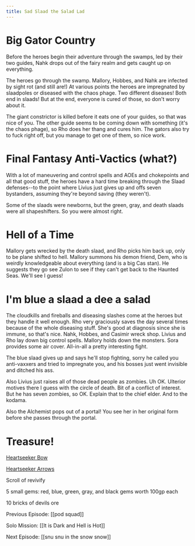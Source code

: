 ```yaml
---
title: Sad Slaad the Salad Lad
---
```

# Big Gator Country

Before the heroes begin their adventure through the swamps, led by their two guides, Nahk drops out of the fairy realm and gets caught up on everything. 

The heroes go through the swamp. Mallory, Hobbes, and Nahk are infected by sight rot (and still are!) At various points the heroes are impregnated by slaadpoles or diseased with the chaos phage. Two different diseases! Both end in slaads! But at the end, everyone is cured of those, so don't worry about it. 

The giant constrictor is killed before it eats one of your guides, so that was nice of you. The other guide seems to be coming down with something (it's the chaos phage), so Rho does her thang and cures him. The gators also try to fuck right off, but you manage to get one of them, so nice work. 

# Final Fantasy Anti-Vactics (what?)

With a lot of maneuvering and control spells and AOEs and chokepoints and all that good stuff, the heroes have a hard time breaking through the Slaad defenses--to the point where Livius just gives up and offs seven bystanders, assuming they're beyond saving (they weren't). 

Some of the slaads were newborns, but the green, gray, and death slaads were all shapeshifters. So you were almost right. 

# Hell of a Time

Mallory gets wrecked by the death slaad, and Rho picks him back up, only to be plane shifted to hell. Mallory summons his demon friend, Dem, who is weirdly knowledgeable about everything (and is a big Cas stan). He suggests they go see Zulon to see if they can't get back to the Haunted Seas. We'll see I guess!

# I'm blue a slaad a dee a salad

The cloudkills and fireballs and diseasing slashes come at the heroes but they handle it well enough. Rho very graciously saves the day several times because of the whole diseasing stuff. She's good at diagnosis since she is immune, so that's nice. Nahk, Hobbes, and Casimir wreck shop. Livius and Rho lay down big control spells. Mallory holds down the monsters. Sora provides some air cover. All-in-all a pretty interesting fight.

The blue slaad gives up and says he'll stop fighting, sorry he called you anti-vaxxers and tried to impregnate you, and his bosses just went invisible and ditched his ass. 

Also Livius just raises all of those dead people as zombies. Uh OK. Ulterior motives there I guess with the circle of death. Bit of a conflict of interest. But he has seven zombies, so OK. Explain that to the chief elder. And to the kodama.

Also the Alchemist pops out of a portal! You see her in her original form before she passes through the portal.

# Treasure!

[Heartseeker Bow](https://www.dndbeyond.com/magic-items/1329692-heartseeker-bow)

[Heartseeker Arrows](https://www.dndbeyond.com/magic-items/1329728-heartseeker-arrows)

Scroll of revivify

5 small gems: red, blue, green, gray, and black gems worth 100gp each

10 bricks of devils ore

Previous Episode: [[pod squad]]

Solo Mission: [[It is Dark and Hell is Hot]] 

Next Episode: [[snu snu in the snow snow]]